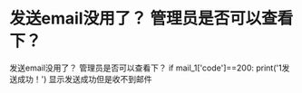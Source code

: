 # 发送email没用了？  管理员是否可以查看下？

发送email没用了？  管理员是否可以查看下？
    if mail_1['code']==200:
        print('1发送成功！')
显示发送成功但是收不到邮件        